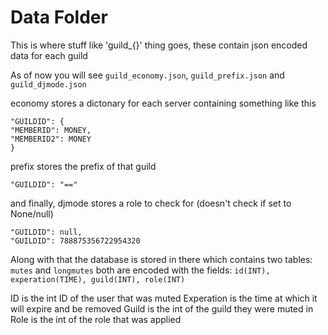 # Data Folder

This is where stuff like 'guild_{}' thing goes, these contain json encoded data for each guild

As of now you will see `guild_economy.json`, `guild_prefix.json` and `guild_djmode.json`

economy stores a dictonary for each server containing something like this

```
"GUILDID": {
"MEMBERID": MONEY,
"MEMBERID2": MONEY
}
```

prefix stores the prefix of that guild

```
"GUILDID": "=="
```

and finally, djmode stores a role to check for (doesn't check if set to None/null)
```
"GUILDID": null,
"GUILDID": 788875356722954320
```

Along with that the database is stored in there which contains two tables: `mutes` and `longmutes` both are encoded with the fields: `id(INT), experation(TIME), guild(INT), role(INT)`

ID is the int ID of the user that was muted
Experation is the time at which it will expire and be removed
Guild is the int of the guild they were muted in
Role is the int of the role that was applied
